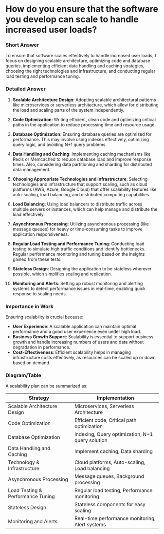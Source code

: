# How do you ensure that the software you develop can scale to handle increased user loads?

### Short Answer
To ensure that software scales effectively to handle increased user loads, I focus on designing scalable architecture, optimizing code and database queries, implementing efficient data handling and caching strategies, choosing the right technologies and infrastructure, and conducting regular load testing and performance tuning.

### Detailed Answer
1. **Scalable Architecture Design**: Adopting scalable architectural patterns like microservices or serverless architecture, which allow for distributing the load and scaling parts of the system independently.

2. **Code Optimization**: Writing efficient, clean code and optimizing critical paths in the application to reduce processing time and resource usage.

3. **Database Optimization**: Ensuring database queries are optimized for performance. This may involve using indexes effectively, optimizing query logic, and avoiding N+1 query problems.

4. **Data Handling and Caching**: Implementing caching mechanisms like Redis or Memcached to reduce database load and improve response times. Also, considering data partitioning and sharding for distributed data management.

5. **Choosing Appropriate Technologies and Infrastructure**: Selecting technologies and infrastructure that support scaling, such as cloud platforms (AWS, Azure, Google Cloud) that offer scalability features like auto-scaling, load balancing, and distributed computing capabilities.

6. **Load Balancing**: Using load balancers to distribute traffic across multiple servers or instances, which can help manage and distribute the load effectively.

7. **Asynchronous Processing**: Utilizing asynchronous processing (like message queues) for heavy or time-consuming tasks to improve application responsiveness.

8. **Regular Load Testing and Performance Tuning**: Conducting load testing to simulate high traffic conditions and identify bottlenecks. Regular performance monitoring and tuning based on the insights gained from these tests.

9. **Stateless Design**: Designing the application to be stateless wherever possible, which simplifies scaling and replication.

10. **Monitoring and Alerts**: Setting up robust monitoring and alerting systems to detect performance issues in real-time, enabling quick response to scaling needs.

### Importance in Work
Ensuring scalability is crucial because:

- **User Experience**: A scalable application can maintain optimal performance and a good user experience even under high load.
- **Business Growth Support**: Scalability is essential to support business growth and handle increasing numbers of users and data without degradation in performance.
- **Cost-Effectiveness**: Efficient scalability helps in managing infrastructure costs effectively, as resources can be scaled up or down based on demand.

### Diagram/Table
A scalability plan can be summarized as:

| Strategy                         | Implementation                                  |
|----------------------------------|-------------------------------------------------|
| Scalable Architecture Design     | Microservices, Serverless Architecture          |
| Code Optimization                | Efficient code, Critical path optimization      |
| Database Optimization            | Indexing, Query optimization, N+1 query solution |
| Data Handling and Caching        | Implement caching, Data sharding                |
| Technology & Infrastructure      | Cloud platforms, Auto-scaling, Load balancing   |
| Asynchronous Processing          | Message queues, Background processing           |
| Load Testing & Performance Tuning| Regular load testing, Performance monitoring    |
| Stateless Design                 | Stateless components for easy scaling           |
| Monitoring and Alerts            | Real-time performance monitoring, Alert systems |